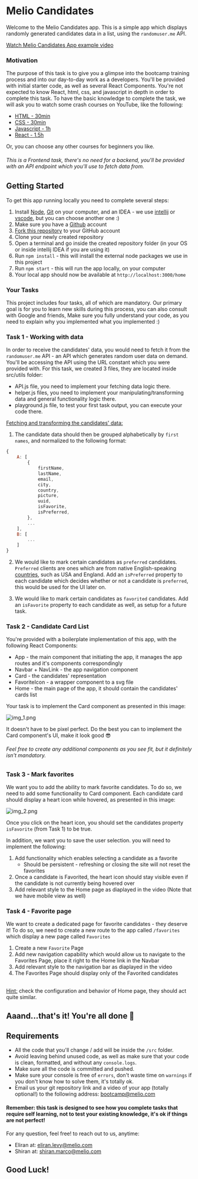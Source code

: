 # Melio Candidates

Welcome to the Melio Candidates app.
This is a simple app which displays randomly generated candidates data in a list, using the `randomuser.me` API.

[Watch Melio Candidates App example video](https://user-images.githubusercontent.com/39100923/154835000-7da24dff-9802-4a8a-8c39-f252f3f612ac.mov)

### Motivation
The purpose of this task is to give you a glimpse into the bootcamp training process and into our day-to-day work as a developers.
You'll be provided with initial starter code, as well as several React Components. 
You're not expected to know React, html, css, and javascript in depth in order to complete this task.
To have the basic knowledge to complete the task, we will ask you to watch some crash courses on YouTube, like the following: 
- [HTML - 30min](https://www.youtube.com/watch?v=XiQ9rjaa2Ow)
- [CSS - 30min](https://www.youtube.com/watch?v=1PnVor36_40)
- [Javascript - 1h](https://www.youtube.com/watch?v=W6NZfCO5SIk&t=13s)
- [React - 1.5h](https://www.youtube.com/watch?v=w7ejDZ8SWv8)

Or, you can choose any other courses for beginners you like.

###### This is a Frontend task, there's no need for a backend, you'll be provided with an API endpoint which you'll use to fetch data from. 

## Getting Started

To get this app running locally you need to complete several steps:

1. Install [Node](https://nodejs.org/en/download/), [Git](https://git-scm.com/downloads) on your computer, and an IDEA - we use [intellij](https://www.jetbrains.com/idea/download/#section=mac) or [vscode](https://code.visualstudio.com/download), but you can choose another one :)  
2. Make sure you have a [Github](https://github.com) account
3. [Fork this repository](https://github.com/levyeliran/melio-bootcamp-home-assignment) to your GitHub account
4. Clone your newly created repository
5. Open a terminal and go inside the created repository folder (in your OS or inside intellij IDEA if you are using it)
6. Run `npm install` - this will install the external node packages we use in this project
7. Run `npm start` - this will run the app locally, on your computer
8. Your local app should now be available at `http://localhost:3000/home`

### Your Tasks

This project includes four tasks, all of which are mandatory.
Our primary goal is for you to learn new skills during this process, you can also consult with Google and friends, 
Make sure you fully understand your code, as you need to explain why you implemented what you implemented :)


### Task 1 - Working with data

In order to receive the candidates' data, you would need to fetch it from the `randomuser.me` API - an API which generates random user data on demand.
You'll be accessing the API using the URL constant which you were provided with.
For this task, we created 3 files, they are located inside src/utils folder:
- API.js file, you need to implement your fetching data logic there.
- helper.js files, you need to implement your manipulating/transforming data and general functionality logic there.
- playground.js file, to test your first task output, you can execute your code there.

<u>Fetching and transforming the candidates' data:</u>
1. The candidate data should then be grouped alphabetically by `first names`, and normalized to the following format:

```js
{
	A: [
		{
			firstName,
			lastName,
			email,
			city,
			country,
			picture,
			uuid,
			isFavorite,
			isPreferred,
		},
		...
	],
	B: [
		...
	]
}
```

2. We would like to mark certain candidates as `preferred` candidates.
   `Preferred` clients are ones which are from native English-speaking <u>countries</u>, such as USA and England.
   Add an `isPreferred` property to each candidate which decides whether or not a candidate is `preferred`, this would be used for the UI later on.

3. We would like to mark certain candidates as `favorited` candidates.
   Add an `isFavorite` property to each candidate as well, as setup for a future task.


### Task 2 - Candidate Card List

You're provided with a boilerplate implementation of this app, with the following React Components:

- App - the main component that initiating the app, it manages the app routes and it's components correspondingly
- Navbar + NavLink - the app navigation component
- Card - the candidates' representation
- FavoriteIcon - a wrapper component to a svg file
- Home - the main page of the app, it should contain the candidates' cards list

Your task is to implement the Card component as presented in this image:

![img_1.png](img_1.png)

It doesn't have to be pixel perfect. Do the best you can to implement the Card component's UI, make it look good 😎

###### Feel free to create any additional components as you see fit, but it definitely isn't mandatory.

### Task 3 - Mark favorites

We want you to add the ability to mark favorite candidates. To do so, we need to add some functionality to Card component.
Each candidate card should display a heart icon while hovered, as presented in this image:

![img_2.png](img_2.png)

Once you click on the heart icon, you should set the candidates property `isFavorite` (from Task 1) to be true.

In addition, we want you to save the user selection. you will need to implement the following:

1. Add functionality which enables selecting a candidate as a favorite
   - Should be persistent - refreshing or closing the site will not reset the favorites
2. Once a candidate is Favorited, the heart icon should stay visible even if the candidate is not currently being hovered over
3. Add relevant style to the Home page as diaplayed in the video (Note that we have mobile view as well)

### Task 4 - Favorite page

We want to create a dedicated page for favorite candidates - they deserve it!
To do so, we need to create a new route to the app called `/favorites` which display a new page called `Favorites`

1. Create a new `Favorite` Page
2. Add new navigation capability which would allow us to navigate to the Favorites Page, place it right to the Home link in the Navbar
3. Add relevant style to the navigation bar as diaplayed in the video
4. The Favorites Page should display only of the Favorited candidates
<br />
<u>Hint:</u> check the configuration and behavior of Home page, they should act quite similar.

## Aaand...that's it! You're all done 🎉

## Requirements

- All the code that you'll change / add will be inside the `/src` folder.
- Avoid leaving behind unused code, as well as make sure that your code is clean, formatted, and without any `console.logs`.
- Make sure all the code is committed and pushed.
- Make sure your console is free of `errors`, don't waste time on `warnings` if you don't know how to solve them, it's totally ok.
- Email us your git repository link and a video of your app (totally optional!) to the following address: bootcamp@melio.com

#### Remember: this task is designed to see how you complete tasks that require self learning, not to test your existing knowledge, it's ok if things are not perfect!

For any question, feel free! to reach out to us, anytime: 
- Eliran at: eliran.levy@melio.com
- Shiran at: shiran.marco@melio.com

## Good Luck!
